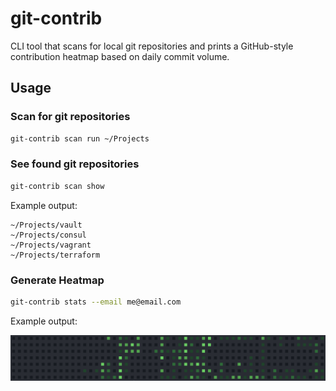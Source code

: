 # git-contrib

CLI tool that scans for local git repositories and prints a GitHub-style
contribution heatmap based on daily commit volume.

## Usage

### Scan for git repositories

```bash
git-contrib scan run ~/Projects
```

### See found git repositories

```bash
git-contrib scan show
```

Example output:

```text
~/Projects/vault
~/Projects/consul
~/Projects/vagrant
~/Projects/terraform
```

### Generate Heatmap

```bash
git-contrib stats --email me@email.com
```

Example output:

![heatmap](heatmap.png)
